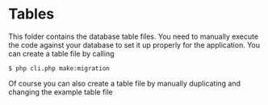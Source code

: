 # Tables
This folder contains the database table files. You need to manually execute the code against your database to set it up properly for the application. You can create a table file by calling

```$ php cli.php make:migration```

Of course you can also create a table file by manually duplicating and changing the example table file
